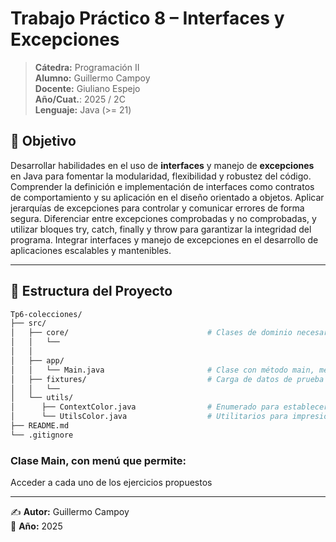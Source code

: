 # Trabajo Práctico 8 – Interfaces y Excepciones

> **Cátedra:** Programación II  
> **Alumno:** Guillermo Campoy  
> **Docente:** Giuliano Espejo  
> **Año/Cuat.**: 2025 / 2C  
> **Lenguaje:** Java (>= 21)
>
## 📌 Objetivo

Desarrollar habilidades en el uso de **interfaces** y manejo de **excepciones** en Java para
fomentar la modularidad, flexibilidad y robustez del código. Comprender la definición e
implementación de interfaces como contratos de comportamiento y su aplicación en el
diseño orientado a objetos. Aplicar jerarquías de excepciones para controlar y
comunicar errores de forma segura. Diferenciar entre excepciones comprobadas y no
comprobadas, y utilizar bloques try, catch, finally y throw para garantizar la
integridad del programa. Integrar interfaces y manejo de excepciones en el desarrollo
de aplicaciones escalables y mantenibles.

---

## 📂 Estructura del Proyecto

```bash
Tp6-colecciones/
├── src/
│   ├── core/                               # Clases de dominio necesarias para el desarrollo de los ejercicios
│   │   └──                  
│   │
│   ├── app/
│   │   └── Main.java                       # Clase con método main, menu simple para ejecución del trabajo  
│   ├── fixtures/                           # Carga de datos de prueba para los ejercicios
│   │   └──    
│   └── utils/
│      ├── ContextColor.java                # Enumerado para establecer contextos para mensajes
│      └── UtilsColor.java                  # Utilitarios para impresión con colores
├── README.md
└── .gitignore
```

### Clase **Main**, con menú que permite:
Acceder a cada uno de los ejercicios propuestos

---
✍️ **Autor:** Guillermo Campoy  
📅 **Año:** 2025